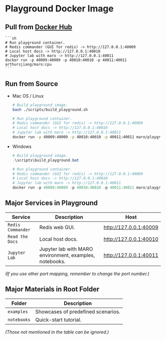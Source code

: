 # Playground Docker Image

## Pull from [Docker Hub](https://hub.docker.com/repository/registry-1.docker.io/arthursjiang/maro/tags?page=1)

    ```sh
    # Run playground container.
    # Redis commander (GUI for redis) -> http://127.0.0.1:40009
    # Local host docs -> http://127.0.0.1:40010
    # Jupyter lab with maro -> http://127.0.0.1:40011
    docker run -p 40009:40009 -p 40010:40010 -p 40011:40011 arthursjiang/maro:cpu
    ```

## Run from Source

- Mac OS / Linux

  ```sh
  # Build playground image.
  bash ./scripts/build_playground.sh

  # Run playground container.
  # Redis commander (GUI for redis) -> http://127.0.0.1:40009
  # Local host docs -> http://127.0.0.1:40010
  # Jupyter lab with maro -> http://127.0.0.1:40011
  docker run -p 40009:40009 -p 40010:40010 -p 40011:40011 maro/playground:cpu
  ```

- Windows

  ```powershell
  # Build playground image.
  .\scripts\build_playground.bat

  # Run playground container.
  # Redis commander (GUI for redis) -> http://127.0.0.1:40009
  # Local host docs -> http://127.0.0.1:40010
  # Jupyter lab with maro -> http://127.0.0.1:40011
  docker run -p 40009:40009 -p 40010:40010 -p 40011:40011 maro/playground:cpu
  ```

## Major Services in Playground

| Service           | Description                                             | Host                   |
| ----------------- | ------------------------------------------------------- | ---------------------- |
| `Redis Commander` | Redis web GUI.                                          | http://127.0.0.1:40009 |
| `Read the Docs`   | Local host docs.                                        | http://127.0.0.1:40010 |
| `Jupyter Lab`     | Jupyter lab with MARO environment, examples, notebooks. | http://127.0.0.1:40011 |

*(If you use other port mapping, remember to change the port number.)*

## Major Materials in Root Folder

| Folder      | Description                        |
| ----------- | ---------------------------------- |
| `examples`  | Showcases of predefined scenarios. |
| `notebooks` | Quick-start tutorial.              |

*(Those not mentioned in the table can be ignored.)*
